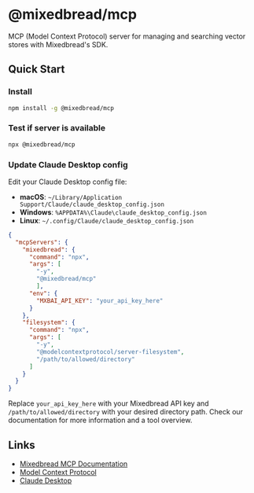 # @mixedbread/mcp

MCP (Model Context Protocol) server for managing and searching vector stores with Mixedbread's SDK.

## Quick Start

### Install

```bash
npm install -g @mixedbread/mcp
```

### Test if server is available

```bash
npx @mixedbread/mcp
```

### Update Claude Desktop config

Edit your Claude Desktop config file:

- **macOS**: `~/Library/Application Support/Claude/claude_desktop_config.json`
- **Windows**: `%APPDATA%\Claude\claude_desktop_config.json`
- **Linux**: `~/.config/Claude/claude_desktop_config.json`

```json
{
  "mcpServers": {
    "mixedbread": {
      "command": "npx",
      "args": [
        "-y",
        "@mixedbread/mcp"
        ],
      "env": {
        "MXBAI_API_KEY": "your_api_key_here"
      }
    },
    "filesystem": {
      "command": "npx",
      "args": [
        "-y",
        "@modelcontextprotocol/server-filesystem",
        "/path/to/allowed/directory"
      ]
    }
  }
}
```

Replace `your_api_key_here` with your Mixedbread API key and `/path/to/allowed/directory` with your desired directory path.
Check our documentation for more information and a tool overview.

## Links

- [Mixedbread MCP Documentation](https://www.mixedbread.com/mcp)
- [Model Context Protocol](https://modelcontextprotocol.io/)
- [Claude Desktop](https://claude.ai/download)
